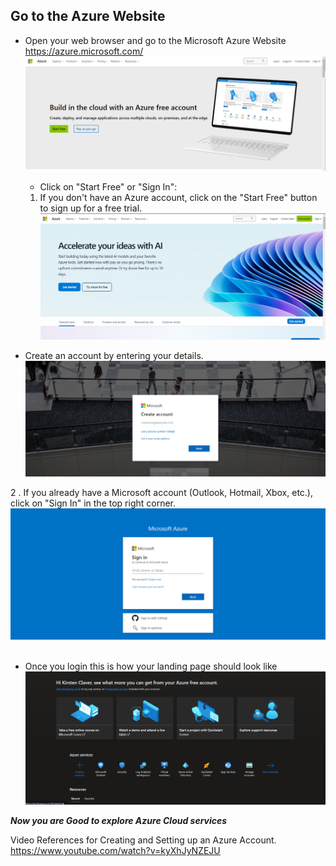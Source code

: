 ## Go to the Azure Website
- Open your web browser and go to the Microsoft Azure Website <br> https://azure.microsoft.com/ 
![azurehomepage](/Azure-Account-setup/Img/Azurehomepage.png) 
  - Click on "Start Free" or "Sign In":

  1. If you don't have an Azure account, click on the "Start Free" button to sign up for a free trial.
  ![start free](/Azure-Account-setup/Img/Startfreeindication.png) 
  
 - Create an account by entering your details. ![](Img/Create.png)

  2 . If you already have a Microsoft account (Outlook, Hotmail, Xbox, etc.), click on "Sign In" in the top right corner. 
        ![signin](/Azure-Account-setup/Img/Signin.png) 
        <br>
        <br>
 - Once you login this is how your landing page should look like 
       ![Landpage](/Azure-Account-setup/Img/loggedinlandingpage.png)  

 ***Now you are Good to explore Azure Cloud services*** 

 Video References for Creating and Setting up an Azure Account. <br>
 https://www.youtube.com/watch?v=kyXhJyNZEJU 
  
